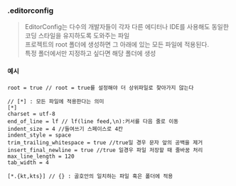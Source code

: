 ### .editorconfig 
> EditorConfig는 다수의 개발자들이 각자 다른 에디터나 IDE를 사용해도 동일한 코딩 스타일을 유지하도록 도와주는 파일<br>
프로젝트의 root 폴더에 생성하면 그 아래에 있는 모든 파일에 적용된다.<br>
특정 폴더에서만 지정하고 싶다면 해당 폴더에 생성

#### 예시

```
root = true // root = true를 설정해야 더 상위파일로 찾아가지 않는다

// [*] : 모든 파일에 적용한다는 의미
[*]
charset = utf-8
end_of_line = lf // lf(line feed,\n):커서를 다음 줄로 이동
indent_size = 4 //들여쓰기 스페이스로 4칸
indent_style = space
trim_trailing_whitespace = true //true일 경우 문자 앞의 공백을 제거
insert_final_newline = true //true 일경우 파일 저장할 때 줄바꿈 처리
max_line_length = 120
tab_width = 4

[*.{kt,kts}] // {} : 골호안의 일치하는 파일 혹은 폴더에 적용
```
